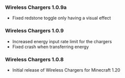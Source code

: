 ### Wireless Chargers 1.0.9a
- Fixed redstone toggle only having a visual effect

### Wireless Chargers 1.0.9
- Increased energy input rate limit for the chargers
- Fixed crash when transferring energy

### Wireless Chargers 1.0.8
- Initial release of Wireless Chargers for Minecraft 1.20
